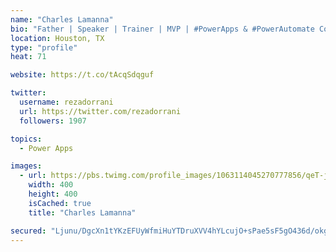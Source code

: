 ```yaml
---
name: "Charles Lamanna"
bio: "Father | Speaker | Trainer | MVP | #PowerApps & #PowerAutomate Community Super User | YouTuber Right-pointing triangle http://youtube.com/c/rezadorrani | Learn - Share - Clockwise rightwards and leftwards open circle arrows"
location: Houston, TX
type: "profile"
heat: 71

website: https://t.co/tAcqSdqguf

twitter:
  username: rezadorrani
  url: https://twitter.com/rezadorrani
  followers: 1907

topics:
  - Power Apps

images:
  - url: https://pbs.twimg.com/profile_images/1063114045270777856/qeT-jpWr_400x400.jpg
    width: 400
    height: 400
    isCached: true
    title: "Charles Lamanna"

secured: "Ljunu/DgcXn1tYKzEFUyWfmiHuYTDruXVV4hYLcujO+sPae5sF5gO436d/okgGz41cnA27YVkPng0n62ZRyuIkeZp5EiHR8nu0MS/zyLOfMueX5PWy+A49hibT4KOcww7/texPJDVl3X57kY2T+yoKm1lgSBqnYCvudinh5JZ5qbf8Z8aP2Rx6b/rlRpnkF7/b19thwL4XtlSLJj0LGdyFVl9XaCudMD3IZ/wElR3XqzCVFT5ZC/wKHUbkfHJAO7GV9cJJ+yibEFHhJ47XWpPkf7F6IDEMgcS3jBkarW5aDbgDyEmMUSPxlAXXU8oOAvfuIZ512sJqeL+aG7ROAgF5yiICWhVMPmQXWqtnMk+M++s6J6nsEYqKnOXvtPqDM6fBmjeSswId7vLjSlXHml0Jgx1a0zPbjzvNVJhWbRQEU=;nvVP9SNl6WT6UoP1f078YA=="
---
```


